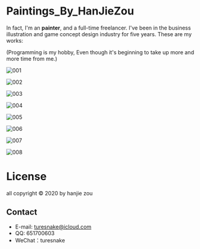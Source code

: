 # Paintings_By_HanJieZou

In fact, I'm an **painter**, and a full-time freelancer.
I've been in the business illustration and game concept design industry for five years. These are my works:


(Programming is my hobby, Even though it's beginning to take up more and more time from me.)



![001](Docs/pai-5-1-23f-2c.jpg)


![002](Docs/pai-02-3-A23m-2c.jpg)


![003](Docs/pai-5-5-10-2c.jpg)


![004](Docs/pai-4-2-2-c.jpg)


![005](Docs/se-HE-1-09-2c.jpg)


![006](Docs/001-2c.jpg)


![007](Docs/F-S1-2-12-6f-2c.jpg)


![008](Docs/se0621-2-2line4t-1red2-2c.jpg)


# License
all copyright © 2020 by hanjie zou

## Contact
*   E-mail: [turesnake@icloud.com](mailto:turesnake@icloud.com)
*   QQ: 651700603
*   WeChat：turesnake
